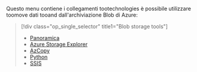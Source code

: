 <!-- Guidance on technologies used toomove data tooand/or from Azure Blob storage are linked here:
-->
Questo menu contiene i collegamenti tootechnologies è possibile utilizzare toomove dati tooand dall'archiviazione Blob di Azure:

> [!div class="op_single_selector" title1="Blob storage tools"]
> * [Panoramica](../articles/machine-learning/machine-learning-data-science-move-azure-blob.md)
> * [Azure Storage Explorer](../articles/machine-learning/machine-learning-data-science-move-data-to-azure-blob-using-azure-storage-explorer.md)
> * [AzCopy](../articles/machine-learning/machine-learning-data-science-move-data-to-azure-blob-using-azcopy.md)
> * [Python](../articles/machine-learning/machine-learning-data-science-move-data-to-azure-blob-using-python.md)
> * [SSIS](../articles/machine-learning/machine-learning-data-science-move-data-to-azure-blob-using-ssis.md)
> 
> 




